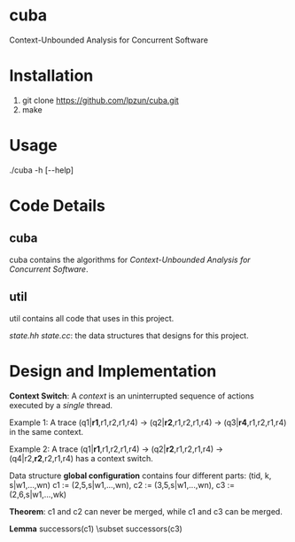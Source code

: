 # cuba
Context-Unbounded Analysis for Concurrent Software

# Installation
1. git clone https://github.com/lpzun/cuba.git
2. make

# Usage
./cuba -h [--help]

# Code Details

## cuba
cuba contains the algorithms for _Context-Unbounded Analysis for Concurrent Software_. 

## util
util contains all code that uses in this project. 

_state.hh state.cc_: 
the data structures that designs for this project. 

# Design and Implementation
**Context Switch**: 
  A _context_ is an uninterrupted sequence of actions executed by a _single_ thread.  
  
  Example 1: A trace (q1|**r1**,r1,r2,r1,r4) -> (q2|**r2**,r1,r2,r1,r4) -> (q3|**r4**,r1,r2,r1,r4) 
  in the same context.
  
  Example 2: A trace (q1|**r1**,r1,r2,r1,r4) -> (q2|**r2**,r1,r2,r1,r4) -> (q4|r2,**r2**,r2,r1,r4) 
  has a context switch. 
  
  
Data structure **global configuration** contains four different parts: (tid, k, s|w1,...,wn)
c1 := (2,5,s|w1,...,wn),
c2 := (3,5,s|w1,...,wn),
c3 := (2,6,s|w1,...,wk)

**Theorem**: c1 and c2 can never be merged, while c1 and c3 can be merged.

**Lemma** successors(c1) \subset successors(c3)

  